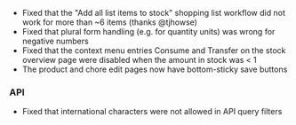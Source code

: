 - Fixed that the "Add all list items to stock" shopping list workflow did not work for more than ~6 items (thanks @tjhowse)
- Fixed that plural form handling (e.g. for quantity units) was wrong for negative numbers
- Fixed that the context menu entries Consume and Transfer on the stock overview page were disabled when the amount in stock was < 1
- The product and chore edit pages now have bottom-sticky save buttons

### API
- Fixed that international characters were not allowed in API query filters
